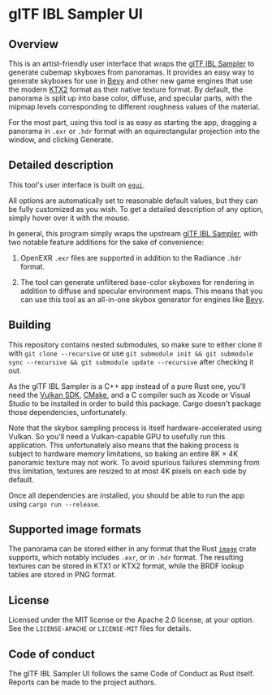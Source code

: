 # glTF IBL Sampler UI

## Overview

This is an artist-friendly user interface that wraps the [glTF IBL Sampler] to
generate cubemap skyboxes from panoramas. It provides an easy way to generate
skyboxes for use in [Bevy] and other new game engines that use the modern
[KTX2] format as their native texture format. By default, the panorama is split
up into base color, diffuse, and specular parts, with the mipmap levels
corresponding to different roughness values of the material.

For the most part, using this tool is as easy as starting the app, dragging a
panorama in `.exr` or `.hdr` format with an equirectangular projection into the
window, and clicking Generate.  

## Detailed description

This tool's user interface is built on [`egui`].

All options are automatically set to reasonable default values, but they can be
fully customized as you wish. To get a detailed description of any option,
simply hover over it with the mouse.

In general, this program simply wraps the upstream [glTF IBL Sampler], with two
notable feature additions for the sake of convenience:

1. OpenEXR `.exr` files are supported in addition to the Radiance `.hdr`
format.

2. The tool can generate unfiltered base-color skyboxes for rendering in
addition to diffuse and specular environment maps. This means that you can use
this tool as an all-in-one skybox generator for engines like [Bevy].

## Building

This repository contains nested submodules, so make sure to either clone it
with `git clone --recursive` or use
 `git submodule init && git submodule sync --recursive && git submodule update --recursive`
after checking it out.

As the glTF IBL Sampler is a C++ app instead of a pure Rust one, you'll need
the [Vulkan SDK], [CMake], and a C compiler such as Xcode or Visual Studio to
be installed in order to build this package. Cargo doesn't package those
dependencies, unfortunately.

Note that the skybox sampling process is itself hardware-accelerated using
Vulkan. So you'll need a Vulkan-capable GPU to usefully run this application.
This unfortunately also means that the baking process is subject to hardware
memory limitations, so baking an entire 8K × 4K panoramic texture may not
work. To avoid spurious failures stemming from this limitation, textures are
resized to at most 4K pixels on each side by default.

Once all dependencies are installed, you should be able to run the app using
`cargo run --release`.

## Supported image formats

The panorama can be stored either in any format that the Rust [`image`] crate
supports, which notably includes `.exr`, or in `.hdr` format. The resulting
textures can be stored in KTX1 or KTX2 format, while the BRDF lookup tables are
stored in PNG format.

## License

Licensed under the MIT license or the Apache 2.0 license, at your option. See
the `LICENSE-APACHE` or `LICENSE-MIT` files for details.

## Code of conduct

The glTF IBL Sampler UI follows the same Code of Conduct as Rust itself.
Reports can be made to the project authors.

[glTF IBL Sampler]: https://github.com/KhronosGroup/glTF-IBL-Sampler

[Bevy]: https://bevyengine.org/

[KTX2]: https://registry.khronos.org/KTX/specs/2.0/ktxspec.v2.html

[`egui`]: https://www.egui.rs/

[Vulkan SDK]: https://vulkan.lunarg.com/

[CMake]: https://cmake.org/

[`image`]: https://docs.rs/image/latest/image/